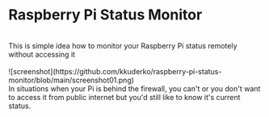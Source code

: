 <h1>Raspberry Pi Status Monitor</h1><br>
This is simple idea how to monitor your Raspberry Pi status remotely without accessing it<br><br>
![screenshot](https://github.com/kkuderko/raspberry-pi-status-monitor/blob/main/screenshot01.png) <br>
In situations when your Pi is behind the firewall, you can't or you don't want to access it from public internet but you'd still like to know it's current status.<br>

